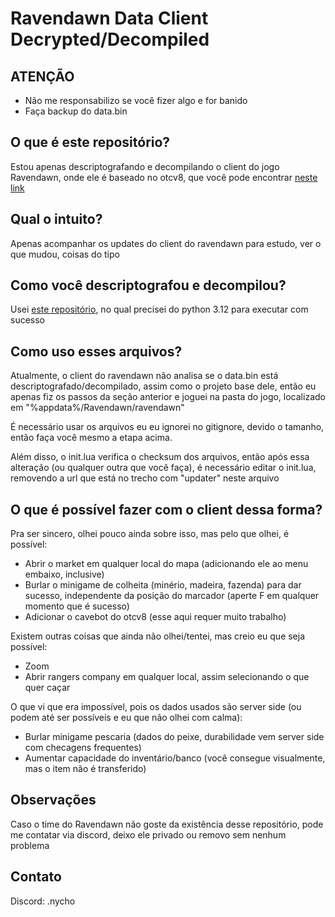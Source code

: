 # Ravendawn Data Client Decrypted/Decompiled

## ATENÇÃO
- Não me responsabilizo se você fizer algo e for banido
- Faça backup do data.bin


## O que é este repositório?
Estou apenas descriptografando e decompilando o client do jogo Ravendawn, onde ele é baseado no otcv8, que você pode encontrar [neste link](https://github.com/OTCv8/otcv8-dev?tab=readme-ov-file)


## Qual o intuito?
Apenas acompanhar os updates do client do ravendawn para estudo, ver o que mudou, coisas do tipo


## Como você descriptografou e decompilou?
Usei [este repositório](https://github.com/Jaerin/ravendawn-decrypt), no qual precisei do python 3.12 para executar com sucesso


## Como uso esses arquivos?
Atualmente, o client do ravendawn não analisa se o data.bin está descriptografado/decompilado, assim como o projeto base dele, então eu apenas fiz os passos da seção anterior e joguei na pasta do jogo, localizado em "%appdata%/Ravendawn/ravendawn"

É necessário usar os arquivos eu eu ignorei no gitignore, devido o tamanho, então faça você mesmo a etapa acima.

Além disso, o init.lua verifica o checksum dos arquivos, então após essa alteração (ou qualquer outra que você faça), é necessário editar o init.lua, removendo a url que está no trecho com "updater" neste arquivo


## O que é possível fazer com o client dessa forma?
Pra ser sincero, olhei pouco ainda sobre isso, mas pelo que olhei, é possível:
- Abrir o market em qualquer local do mapa (adicionando ele ao menu embaixo, inclusive)
- Burlar o minigame de colheita (minério, madeira, fazenda) para dar sucesso, independente da posição do marcador (aperte F em qualquer momento que é sucesso)
- Adicionar o cavebot do otcv8 (esse aqui requer muito trabalho)

Existem outras coisas que ainda não olhei/tentei, mas creio eu que seja possível:
- Zoom
- Abrir rangers company em qualquer local, assim selecionando o que quer caçar

O que vi que era impossível, pois os dados usados são server side (ou podem até ser possíveis e eu que não olhei com calma):
- Burlar minigame pescaria (dados do peixe, durabilidade vem server side com checagens frequentes)
- Aumentar capacidade do inventário/banco (você consegue visualmente, mas o item não é transferido)


## Observações
Caso o time do Ravendawn não goste da existência desse repositório, pode me contatar via discord, deixo ele privado ou removo sem nenhum problema


## Contato
Discord: .nycho
